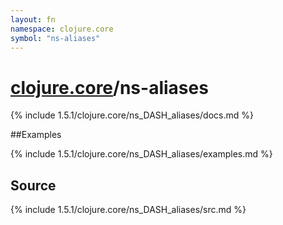 ```yaml
---
layout: fn
namespace: clojure.core
symbol: "ns-aliases"
---
```


# [clojure.core](../)/ns-aliases

{% include 1.5.1/clojure.core/ns_DASH_aliases/docs.md %}

##Examples

{% include 1.5.1/clojure.core/ns_DASH_aliases/examples.md %}
## Source
{% include 1.5.1/clojure.core/ns_DASH_aliases/src.md %}

